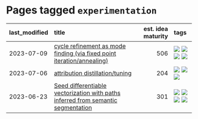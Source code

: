 # Pages tagged `experimentation`

|last_modified|title|est. idea maturity|tags
|:---|:---|---:|:---|
|2023-07-09|[cycle refinement as mode finding (via fixed point iteration/annealing)](../cycle_refinement_as_modefinding.md)|506|[![](https://img.shields.io/badge/tag-experimentation-c4fb38)](../tags/experimentation.md) [![](https://img.shields.io/badge/tag-publication-da6994)](../tags/publication.md) [![](https://img.shields.io/badge/tag-text2image-5e378d)](../tags/text2image.md) [![](https://img.shields.io/badge/tag-text2video-394ee4)](../tags/text2video.md)|
|2023-07-06|[attribution distillation/tuning](../attribution_tuning.md)|204|[![](https://img.shields.io/badge/tag-experimentation-c4fb38)](../tags/experimentation.md) [![](https://img.shields.io/badge/tag-model_compression-b25b5)](../tags/model_compression.md) [![](https://img.shields.io/badge/tag-publication-da6994)](../tags/publication.md)|
|2023-06-23|[Seed differentiable vectorization with paths inferred from semantic segmentation](../vectorize_anything.md)|301|[![](https://img.shields.io/badge/tag-experimentation-c4fb38)](../tags/experimentation.md) [![](https://img.shields.io/badge/tag-segmentation-1eefac)](../tags/segmentation.md) [![](https://img.shields.io/badge/tag-svg-3f9741)](../tags/svg.md) [![](https://img.shields.io/badge/tag-tooling-aa21fc)](../tags/tooling.md)|